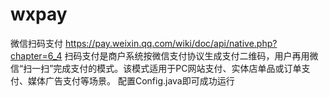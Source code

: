 # wxpay
微信扫码支付
https://pay.weixin.qq.com/wiki/doc/api/native.php?chapter=6_4
扫码支付是商户系统按微信支付协议生成支付二维码，用户再用微信“扫一扫”完成支付的模式。该模式适用于PC网站支付、实体店单品或订单支付、媒体广告支付等场景。
配置Config.java即可成功运行
